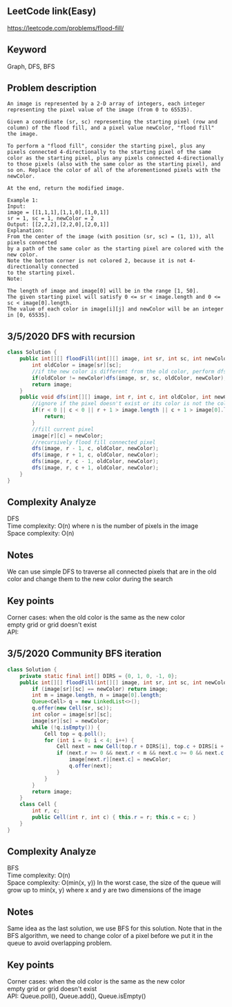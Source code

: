 ## LeetCode link(Easy)
https://leetcode.com/problems/flood-fill/

## Keyword
Graph, DFS, BFS

## Problem description
```
An image is represented by a 2-D array of integers, each integer representing the pixel value of the image (from 0 to 65535).

Given a coordinate (sr, sc) representing the starting pixel (row and column) of the flood fill, and a pixel value newColor, "flood fill" the image.

To perform a "flood fill", consider the starting pixel, plus any pixels connected 4-directionally to the starting pixel of the same color as the starting pixel, plus any pixels connected 4-directionally to those pixels (also with the same color as the starting pixel), and so on. Replace the color of all of the aforementioned pixels with the newColor.

At the end, return the modified image.

Example 1:
Input: 
image = [[1,1,1],[1,1,0],[1,0,1]]
sr = 1, sc = 1, newColor = 2
Output: [[2,2,2],[2,2,0],[2,0,1]]
Explanation: 
From the center of the image (with position (sr, sc) = (1, 1)), all pixels connected 
by a path of the same color as the starting pixel are colored with the new color.
Note the bottom corner is not colored 2, because it is not 4-directionally connected
to the starting pixel.
Note:

The length of image and image[0] will be in the range [1, 50].
The given starting pixel will satisfy 0 <= sr < image.length and 0 <= sc < image[0].length.
The value of each color in image[i][j] and newColor will be an integer in [0, 65535].
```
## 3/5/2020 DFS with recursion

```java
class Solution {
    public int[][] floodFill(int[][] image, int sr, int sc, int newColor) {
        int oldColor = image[sr][sc];
        //if the new color is different from the old color, perform dfs flood fill
        if(oldColor != newColor)dfs(image, sr, sc, oldColor, newColor);
        return image;
    }
    public void dfs(int[][] image, int r, int c, int oldColor, int newColor){
        //ignore if the pixel doesn't exist or its color is not the color to be replaced
        if(r < 0 || c < 0 || r + 1 > image.length || c + 1 > image[0].length || image[r][c] != oldColor){
            return;
        }
        //fill current pixel
        image[r][c] = newColor;
        //recursively flood fill connected pixel
        dfs(image, r - 1, c, oldColor, newColor);
        dfs(image, r + 1, c, oldColor, newColor);
        dfs(image, r, c - 1, oldColor, newColor);
        dfs(image, r, c + 1, oldColor, newColor);
    }
}
```

## Complexity Analyze
DFS\
Time complexity: O(n) where n is the number of pixels in the image\
Space complexity: O(n)

## Notes
We can use simple DFS to traverse all connected pixels that are in the old color and change them to the new color during the search

## Key points
Corner cases: when the old color is the same as the new color\
empty grid or grid doesn't exist\
API:

## 3/5/2020 Community BFS iteration

```java
class Solution {
    private static final int[] DIRS = {0, 1, 0, -1, 0};
    public int[][] floodFill(int[][] image, int sr, int sc, int newColor) {
        if (image[sr][sc] == newColor) return image;
        int m = image.length, n = image[0].length;
        Queue<Cell> q = new LinkedList<>();
        q.offer(new Cell(sr, sc));
        int color = image[sr][sc];
        image[sr][sc] = newColor;
        while (!q.isEmpty()) {
            Cell top = q.poll();
            for (int i = 0; i < 4; i++) {
                Cell next = new Cell(top.r + DIRS[i], top.c + DIRS[i + 1]);
                if (next.r >= 0 && next.r < m && next.c >= 0 && next.c < n && image[next.r][next.c] == color) {
                    image[next.r][next.c] = newColor;
                    q.offer(next);
                }
            }
        }
        return image;
    }
    class Cell {
        int r, c;
        public Cell(int r, int c) { this.r = r; this.c = c; }
    }
}
```

## Complexity Analyze
BFS\
Time complexity: O(n)\
Space complexity: O(min(x, y)) In the worst case, the size of the queue will grow up to min(x, y) where x and y are two dimensions of the image

## Notes
Same idea as the last solution, we use BFS for this solution. Note that in the BFS algorithm, we need to change color of a pixel before we put it in the queue to avoid overlapping problem.

## Key points
Corner cases: when the old color is the same as the new color \
empty grid or grid doesn't exist\
API: Queue.poll(), Queue.add(), Queue.isEmpty()